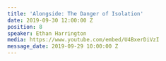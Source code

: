 ```yaml
---
title: 'Alongside: The Danger of Isolation'
date: 2019-09-30 12:00:00 Z
position: 8
speaker: Ethan Harrington
media: https://www.youtube.com/embed/U4BxerDiVzI
message_date: 2019-09-29 10:00:00 Z
---
```


